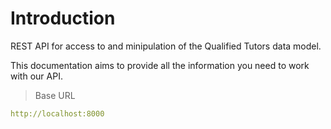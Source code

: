 # Introduction

REST API for access to and minipulation of the Qualified Tutors data model.

This documentation aims to provide all the information you need to work with our API.

> Base URL

```yaml
http://localhost:8000
```